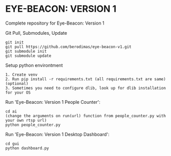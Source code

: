 # EYE-BEACON: VERSION 1

Complete repository for Eye-Beacon: Version 1

Git Pull, Submodules, Update
```
git init 
git pull https://github.com/berodimas/eye-beacon-v1.git
git submodule init 
git submodule update
```

Setup python environtment
```
1. Create venv
2. Run pip install -r requirements.txt (all requirements.txt are same)
(optional)
3. Sometimes you need to configure dlib, look up for dlib installation for your OS
```

Run 'Eye-Beacon: Version 1 People Counter':
```
cd ai
(change the arguments on run(url) function from people_counter.py with your own rtsp url)
python people_counter.py
```

Run 'Eye-Beacon: Version 1 Desktop Dashboard':
```
cd gui
python dashboard.py
```
